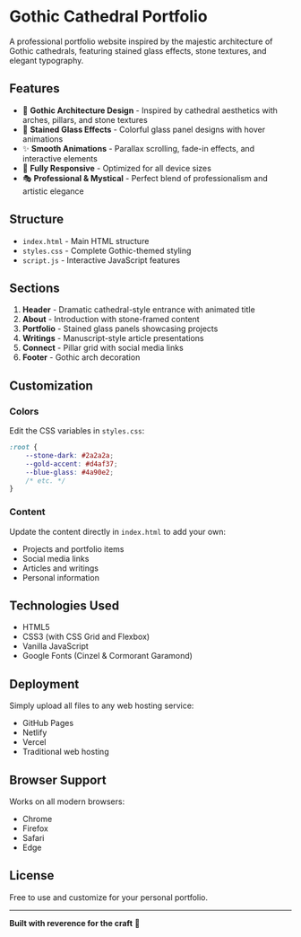 # Gothic Cathedral Portfolio

A professional portfolio website inspired by the majestic architecture of Gothic cathedrals, featuring stained glass effects, stone textures, and elegant typography.

## Features

- 🏰 **Gothic Architecture Design** - Inspired by cathedral aesthetics with arches, pillars, and stone textures
- 🎨 **Stained Glass Effects** - Colorful glass panel designs with hover animations
- ✨ **Smooth Animations** - Parallax scrolling, fade-in effects, and interactive elements
- 📱 **Fully Responsive** - Optimized for all device sizes
- 🎭 **Professional & Mystical** - Perfect blend of professionalism and artistic elegance

## Structure

- `index.html` - Main HTML structure
- `styles.css` - Complete Gothic-themed styling
- `script.js` - Interactive JavaScript features

## Sections

1. **Header** - Dramatic cathedral-style entrance with animated title
2. **About** - Introduction with stone-framed content
3. **Portfolio** - Stained glass panels showcasing projects
4. **Writings** - Manuscript-style article presentations
5. **Connect** - Pillar grid with social media links
6. **Footer** - Gothic arch decoration

## Customization

### Colors
Edit the CSS variables in `styles.css`:
```css
:root {
    --stone-dark: #2a2a2a;
    --gold-accent: #d4af37;
    --blue-glass: #4a90e2;
    /* etc. */
}
```

### Content
Update the content directly in `index.html` to add your own:
- Projects and portfolio items
- Social media links
- Articles and writings
- Personal information

## Technologies Used

- HTML5
- CSS3 (with CSS Grid and Flexbox)
- Vanilla JavaScript
- Google Fonts (Cinzel & Cormorant Garamond)

## Deployment

Simply upload all files to any web hosting service:
- GitHub Pages
- Netlify
- Vercel
- Traditional web hosting

## Browser Support

Works on all modern browsers:
- Chrome
- Firefox
- Safari
- Edge

## License

Free to use and customize for your personal portfolio.

---

**Built with reverence for the craft** 🏰
